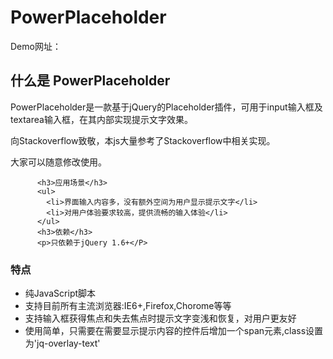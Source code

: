 PowerPlaceholder
================


Demo网址：

<section id="overview">
          <div class="page-header">
            <h1>什么是 PowerPlaceholder</h1>
          </div>
          <p>PowerPlaceholder是一款基于jQuery的Placeholder插件，可用于input输入框及textarea输入框，在其内部实现提示文字效果。</P>
		      <p>向Stackoverflow致敬，本js大量参考了Stackoverflow中相关实现。</P>
		      <P>大家可以随意修改使用。</P>

          <h3>应用场景</h3>
          <ul>
            <li>界面输入内容多，没有额外空间为用户显示提示文字</li>
            <li>对用户体验要求较高，提供流畅的输入体验</li>
          </ul>
		  <h3>依赖</h3>
		  <p>只依赖于jQuery 1.6+</P>
<h3>特点</h3>
         <ul>
            <li>纯JavaScript脚本</li>
            <li>支持目前所有主流浏览器:IE6+,Firefox,Chorome等等</li>
            <li>支持输入框获得焦点和失去焦点时提示文字变浅和恢复，对用户更友好</li>
            <li>使用简单，只需要在需要显示提示内容的控件后增加一个span元素,class设置为'jq-overlay-text'</li>
          </ul>
        </section>
        
        
        
